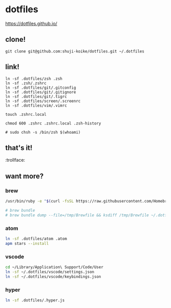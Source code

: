 # dotfiles

https://dotfiles.github.io/

## clone!

```shell
git clone git@github.com:shuji-koike/dotfiles.git ~/.dotfiles
```

## link!

```shell
ln -sf .dotfiles/zsh .zsh
ln -sf .zsh/.zshrc
ln -sf .dotfiles/git/.gitconfig
ln -sf .dotfiles/git/.gitignore
ln -sf .dotfiles/git/.tigrc
ln -sf .dotfiles/screen/.screenrc
ln -sf .dotfiles/vim/.vimrc

touch .zshrc.local

chmod 600 .zshrc .zshrc.local .zsh-history

# sudo chsh -s /bin/zsh $(whoami)
```

## that's it!

:trollface:

## want more?

### brew

```sh
/usr/bin/ruby -e "$(curl -fsSL https://raw.githubusercontent.com/Homebrew/install/master/install)"

# brew bundle
# brew bundle dump --file=/tmp/Brewfile && ksdiff /tmp/Brewfile ~/.dotfiles/Brewfile
```

### atom

```sh
ln -sf .dotfiles/atom .atom
apm stars --install
```

### vscode

```sh
cd ~/Library/Application\ Support/Code/User
ln -sf ~/.dotfiles/vscode/settings.json
ln -sf ~/.dotfiles/vscode/keybindings.json
```

### hyper

```sh
ln -sf .dotfiles/.hyper.js
```
